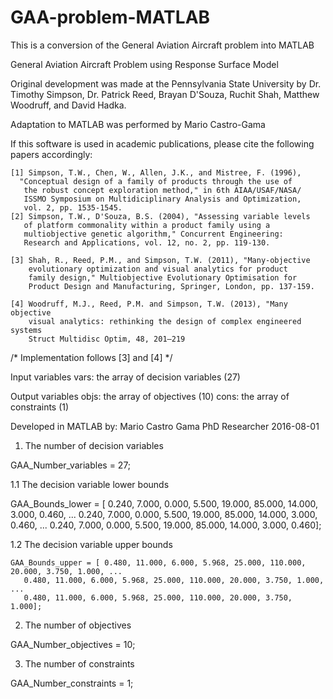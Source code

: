 # GAA-problem-MATLAB
This is a conversion of the General Aviation Aircraft problem into MATLAB

General Aviation Aircraft Problem using Response Surface Model
 
Original development was made at the Pennsylvania State University by
Dr. Timothy Simpson, Dr. Patrick Reed, Brayan D'Souza, Ruchit Shah,
Matthew Woodruff, and David Hadka.  

Adaptation to MATLAB was performed by Mario Castro-Gama

If this software is used in
academic publications, please cite the following papers accordingly:

    [1] Simpson, T.W., Chen, W., Allen, J.K., and Mistree, F. (1996),
      "Conceptual design of a family of products through the use of
       the robust concept exploration method," in 6th AIAA/USAF/NASA/
       ISSMO Symposium on Multidiciplinary Analysis and Optimization,
       vol. 2, pp. 1535-1545. 
    [2] Simpson, T.W., D'Souza, B.S. (2004), "Assessing variable levels
       of platform commonality within a product family using a
       multiobjective genetic algorithm," Concurrent Engineering:
       Research and Applications, vol. 12, no. 2, pp. 119-130.
 
    [3] Shah, R., Reed, P.M., and Simpson, T.W. (2011), "Many-objective
        evolutionary optimization and visual analytics for product
        family design," Multiobjective Evolutionary Optimisation for
        Product Design and Manufacturing, Springer, London, pp. 137-159.
   
    [4] Woodruff, M.J., Reed, P.M. and Simpson, T.W. (2013), "Many objective 
        visual analytics: rethinking the design of complex engineered systems 
        Struct Multidisc Optim, 48, 201–219

/* Implementation follows [3] and [4] */

 Input variables
   vars: the array of decision variables (27)

 Output variables
   objs: the array of objectives (10)
   cons: the array of constraints (1)

  Developed in MATLAB by:
  Mario Castro Gama
  PhD Researcher
  2016-08-01

  

1. The number of decision variables
 
 GAA_Number_variables = 27;
 
 1.1 The decision variable lower bounds
 
 GAA_Bounds_lower = [ 0.240, 7.000, 0.000, 5.500, 19.000, 85.000, 14.000, 3.000, 0.460, ...
    0.240, 7.000, 0.000, 5.500, 19.000, 85.000, 14.000, 3.000, 0.460, ...
    0.240, 7.000, 0.000, 5.500, 19.000, 85.000, 14.000, 3.000, 0.460];
    
 1.2 The decision variable upper bounds
 ```
 GAA_Bounds_upper = [ 0.480, 11.000, 6.000, 5.968, 25.000, 110.000, 20.000, 3.750, 1.000, ...
    0.480, 11.000, 6.000, 5.968, 25.000, 110.000, 20.000, 3.750, 1.000, ...
    0.480, 11.000, 6.000, 5.968, 25.000, 110.000, 20.000, 3.750, 1.000];
```
2. The number of objectives
 
 GAA_Number_objectives = 10;

3. The number of constraints
 
 GAA_Number_constraints = 1;

